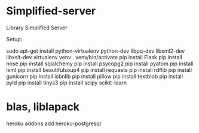 Simplified-server
=================

Library Simplified Server


Setup:

sudo apt-get install python-virtualenv python-dev libpq-dev libxml2-dev libxslt-dev
virtualenv venv
. venv/bin/activate
pip install Flask
pip install nose
pip install sqlalchemy
pip install psycopg2
pip install pyatom
pip install lxml
pip install beautifulsoup4
pip install requests
pip install rdflib
pip install gunicorn
pip install isbnlib
pip install pillow
pip install textblob
pip install pyld
pip install tinys3
pip install scipy scikit-learn
# blas, liblapack

heroku addons:add heroku-postgresql